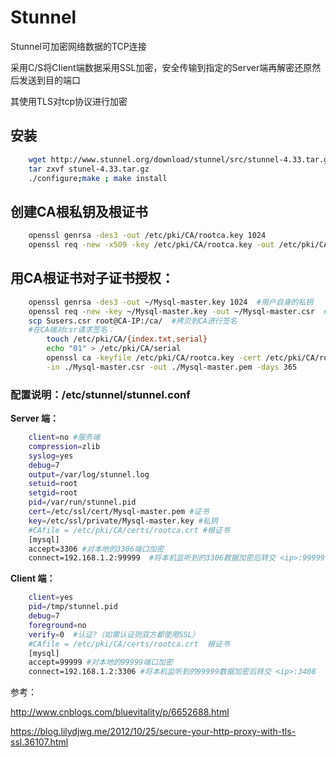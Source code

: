 # Stunnel

Stunnel可加密网络数据的TCP连接

采用C/S将CIient端数据采用SSL加密，安全传输到指定的Server端再解密还原然后发送到目的端口

其使用TLS对tcp协议进行加密

## 安装
```BASH
    wget http://www.stunnel.org/download/stunnel/src/stunnel-4.33.tar.gz
    tar zxvf stunel-4.33.tar.gz
    ./configure;make ; make install
```
## 创建CA根私钥及根证书
```BASH
    openssl genrsa -des3 -out /etc/pki/CA/rootca.key 1024
    openssl req -new -x509 -key /etc/pki/CA/rootca.key -out /etc/pki/CA/rootca.crt -days 365
```
##  用CA根证书对子证书授权：
```BASH
    openssl genrsa -des3 -out ~/Mysql-master.key 1024  #用户自身的私钥
    openssl req -new -key ~/Mysql-master.key -out ~/Mysql-master.csr  #用户自身的证书
    scp Susers.csr root@CA-IP:/ca/  #拷贝到CA进行签名
    #在CA端对csr请求签名：
        touch /etc/pki/CA/{index.txt,serial}
        echo "01" > /etc/pki/CA/serial
        openssl ca -keyfile /etc/pki/CA/rootca.key -cert /etc/pki/CA/rootca.crt \
        -in ./Mysql-master.csr -out ./Mysql-master.pem -days 365
```

### 配置说明：/etc/stunnel/stunnel.conf
**Server 端：**
```BASH
    client=no #服务端
    compression=zlib 
    syslog=yes 
    debug=7 
    output=/var/log/stunnel.log 
    setuid=root 
    setgid=root 
    pid=/var/run/stunnel.pid         
    cert=/etc/ssl/cert/Mysql-master.pem #证书
    key=/etc/ssl/private/Mysql-master.key #私钥
    #CAfile = /etc/pki/CA/certs/rootca.crt #根证书
    [mysql] 
    accept=3306 #对本地的3306端口加密
    connect=192.168.1.2:99999  #将本机监听到的3306数据加密后转交 <ip>:99999
```
    
**Client 端：**
```BASH
    client=yes 
    pid=/tmp/stunnel.pid 
    debug=7 
    foreground=no 
    verify=0  #认证?（如需认证则双方都使用SSL）
    #CAfile = /etc/pki/CA/certs/rootca.crt  根证书
    [mysql] 
    accept=99999 #对本地的99999端口加密
    connect=192.168.1.2:3306 #将本机监听到的99999数据加密后转交 <ip>:3408 （同时对其返回的数据进行相反的操作）
```


参考：

http://www.cnblogs.com/bluevitality/p/6652688.html

https://blog.lilydjwg.me/2012/10/25/secure-your-http-proxy-with-tls-ssl.36107.html    

